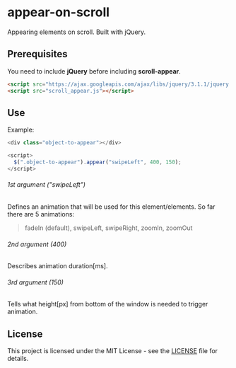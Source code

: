 # appear-on-scroll
Appearing elements on scroll. Built with jQuery.
## Prerequisites
You need to include **jQuery** before including **scroll-appear**.
```html
<script src="https://ajax.googleapis.com/ajax/libs/jquery/3.1.1/jquery.min.js"></script>
<script src="scroll_appear.js"></script>
```
## Use
Example:
```javascript
<div class="object-to-appear"></div>

<script>
  $(".object-to-appear").appear("swipeLeft", 400, 150);
</script>
```
###### 1st argument ("swipeLeft")
Defines an animation that will be used for this element/elements. So far there are 5 animations:
> fadeIn (default), swipeLeft, swipeRight, zoomIn, zoomOut

###### 2nd argument (400)
Describes animation duration[ms].

###### 3rd argument (150)
Tells what height[px] from bottom of the window is needed to trigger animation.

## License
This project is licensed under the MIT License - see the [LICENSE](LICENSE) file for details.
